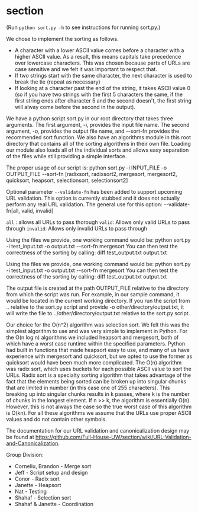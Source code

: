 section
=======
(Run `python sort.py -h` to see instructions for running sort.py.)

We chose to implement the sorting as follows.
* A character with a lower ASCII value comes before a character with a higher
  ASCII value. As a result, this means capitals take precedence over lowercase
  characters. This was chosen because parts of URLs are case sensitive and we
  felt it was important to respect that.
* If two strings start with the same character, the next character is used to
  break the tie (repeat as necessary)
* If looking at a character past the end of the string, it takes ASCII value 0
  (so if you have two strings with the first 5 characters the same, if the
  first string ends after character 5 and the second doesn't, the first string
  will alway come before the second in the output).

We have a python script sort.py in our root directory that takes three
arguments. The first argument, -i, provides the input file name. The second
argument, -o, provides the output file name, and --sort-fn provides the
recommended sort function. We also have an algorithms module in this root
directory that contains all of the sorting algorithms in their own file.
Loading our module also loads all of the individual sorts and allows easy
separation of the files while still providing a simple interface.

The proper usage of our script is:
python sort.py -i INPUT_FILE -o OUTPUT_FILE
    --sort-fn [radixsort, radixsort2, mergesort, mergesort2, quicksort,
               heapsort, selectionsort, selectionsort2]

Optional parameter `--validate-fn` has been added to support upcoming URL 
validation. This option is currently stubbed and it does not actually perform 
any real URL validation. The general use for this option:
 --validate-fn[all, valid, invalid]

`all` : allows all URLs to pass thorough
`valid`: Allows only valid URLs to pass through 
`invalid`: Allows only invalid URLs to pass through


Using the files we provide, one working command would be:
      python sort.py -i test_input.txt -o output.txt --sort-fn mergesort
You can then test the correctness of the sorting by calling:
      diff test_output.txt output.txt

Using the files we provide, one working command would be:
      python sort.py -i test_input.txt -o output.txt --sort-fn mergesort
You can then test the correctness of the sorting by calling:
      diff test_output.txt output.txt

The output file is created at the path OUTPUT_FILE relative to the directory
from which the script was run. For example, in our sample command, it would be
located in the current working directory. If you run the script from ..
relative to the sort.py script and provide -o other/directory/output.txt, it
will write the file to ../other/directory/output.txt relative to the sort.py
script.

Our choice for the O(n^2) algorithm was selection sort. We felt this was the
simplest algorithm to use and was very simple to implement in Python. For the
O(n log n) algorithms we included heapsort and mergesort, both of which have a
worst case runtime within the specified parameters. Python had built in
functions that made heapsort easy to use, and many of us have experience with
mergesort and quicksort, but we opted to use the former as quicksort would have
been much more complicated. The O(n) algorithm was radix sort, which uses
buckets for each possible ASCII value to sort the URLs. Radix sort is a
specialty sorting algorithm that takes advantage of the fact that the elements
being sorted can be broken up into singular chunks that are limited in number
(in this case one of 255 characters). This breaking up into singular chunks
results in k passes, where k is the number of chunks in the longest element.
If n >> k, the algorithm is essentially O(n). However, this is not always the
case so the true worst case of this algorithm is O(kn). For all these
algorithms we assume that the URLs use proper ASCII values and do not contain
other symbols.

The documentation for our URL validation and canonicalization design may be
found at https://github.com/Full-House-UW/section/wiki/URL-Validation-and-Canonicalization.

Group Division:
 * Corneliu, Brandon - Merge sort
 * Jeff - Script setup and design
 * Conor - Radix sort
 * Janette -  Heapsort
 * Nat - Testing
 * Shahaf - Selection sort
 * Shahaf & Janette - Coordination
